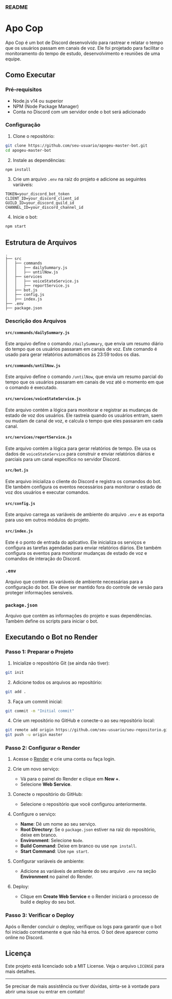 ### README

# Apo Cop

Apo Cop é um bot de Discord desenvolvido para rastrear e relatar o tempo que os usuários passam em canais de voz. Ele foi projetado para facilitar o monitoramento do tempo de estudo, desenvolvimento e reuniões de uma equipe.

## Como Executar

### Pré-requisitos

- Node.js v14 ou superior
- NPM (Node Package Manager)
- Conta no Discord com um servidor onde o bot será adicionado

### Configuração

1. Clone o repositório:

```sh
git clone https://github.com/seu-usuario/apogeu-master-bot.git
cd apogeu-master-bot
```

2. Instale as dependências:

```sh
npm install
```

3. Crie um arquivo `.env` na raiz do projeto e adicione as seguintes variáveis:

```plaintext
TOKEN=your_discord_bot_token
CLIENT_ID=your_discord_client_id
GUILD_ID=your_discord_guild_id
CHANNEL_ID=your_discord_channel_id
```

4. Inicie o bot:

```sh
npm start
```

## Estrutura de Arquivos

```plaintext
.
├── src
│   ├── commands
│   │   ├── dailySummary.js
│   │   ├── untilNow.js
│   ├── services
│   │   ├── voiceStateService.js
│   │   ├── reportService.js
│   ├── bot.js
│   ├── config.js
│   ├── index.js
├── .env
├── package.json
```

### Descrição dos Arquivos

#### `src/commands/dailySummary.js`

Este arquivo define o comando `/dailySummary`, que envia um resumo diário do tempo que os usuários passaram em canais de voz. Este comando é usado para gerar relatórios automáticos às 23:59 todos os dias.

#### `src/commands/untilNow.js`

Este arquivo define o comando `/untilNow`, que envia um resumo parcial do tempo que os usuários passaram em canais de voz até o momento em que o comando é executado.

#### `src/services/voiceStateService.js`

Este arquivo contém a lógica para monitorar e registrar as mudanças de estado de voz dos usuários. Ele rastreia quando os usuários entram, saem ou mudam de canal de voz, e calcula o tempo que eles passaram em cada canal.

#### `src/services/reportService.js`

Este arquivo contém a lógica para gerar relatórios de tempo. Ele usa os dados de `voiceStateService` para construir e enviar relatórios diários e parciais para um canal específico no servidor Discord.

#### `src/bot.js`

Este arquivo inicializa o cliente do Discord e registra os comandos do bot. Ele também configura os eventos necessários para monitorar o estado de voz dos usuários e executar comandos.

#### `src/config.js`

Este arquivo carrega as variáveis de ambiente do arquivo `.env` e as exporta para uso em outros módulos do projeto.

#### `src/index.js`

Este é o ponto de entrada do aplicativo. Ele inicializa os serviços e configura as tarefas agendadas para enviar relatórios diários. Ele também configura os eventos para monitorar mudanças de estado de voz e comandos de interação do Discord.

### `.env`

Arquivo que contém as variáveis de ambiente necessárias para a configuração do bot. Ele deve ser mantido fora do controle de versão para proteger informações sensíveis.

### `package.json`

Arquivo que contém as informações do projeto e suas dependências. Também define os scripts para iniciar o bot.

## Executando o Bot no Render

### Passo 1: Preparar o Projeto

1. Inicialize o repositório Git (se ainda não tiver):

```sh
git init
```

2. Adicione todos os arquivos ao repositório:

```sh
git add .
```

3. Faça um commit inicial:

```sh
git commit -m "Initial commit"
```

4. Crie um repositório no GitHub e conecte-o ao seu repositório local:

```sh
git remote add origin https://github.com/seu-usuario/seu-repositorio.git
git push -u origin master
```

### Passo 2: Configurar o Render

1. Acesse o [Render](https://render.com/) e crie uma conta ou faça login.

2. Crie um novo serviço:
   - Vá para o painel do Render e clique em **New +**.
   - Selecione **Web Service**.

3. Conecte o repositório do GitHub:
   - Selecione o repositório que você configurou anteriormente.

4. Configure o serviço:
   - **Name**: Dê um nome ao seu serviço.
   - **Root Directory**: Se o `package.json` estiver na raiz do repositório, deixe em branco.
   - **Environment**: Selecione `Node`.
   - **Build Command**: Deixe em branco ou use `npm install`.
   - **Start Command**: Use `npm start`.

5. Configurar variáveis de ambiente:
   - Adicione as variáveis de ambiente do seu arquivo `.env` na seção **Environment** no painel do Render.

6. Deploy:
   - Clique em **Create Web Service** e o Render iniciará o processo de build e deploy do seu bot.

### Passo 3: Verificar o Deploy

Após o Render concluir o deploy, verifique os logs para garantir que o bot foi iniciado corretamente e que não há erros. O bot deve aparecer como online no Discord.

## Licença

Este projeto está licenciado sob a MIT License. Veja o arquivo `LICENSE` para mais detalhes.

---

Se precisar de mais assistência ou tiver dúvidas, sinta-se à vontade para abrir uma issue ou entrar em contato!
